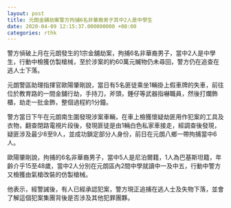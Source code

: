 ```yaml
---
layout: post
title: 元朗金舖劫案警方拘捕6名非華裔男子其中2人是中學生
date: 2020-04-09 12:15:37.000000000 +08:00
categories: rthk
---
```


警方偵破上月在元朗發生的1宗金舖劫案，拘捕6名非華裔男子，當中2人是中學生，行動中檢獲仿製槍械，至於涉案的約60萬元贓物仍未尋回，警方仍在追查在逃人士下落。

元朗警區助理指揮官歐陽肇剛說，當日有5名匪徒乘坐1輛掛上假車牌的失車，前往位於教育路的一間金舖行劫，手持刀，斧頭，錘仔等武器指嚇職員，然後打爛飾櫃，劫走一批金飾，整個過程約1分鐘。

警方當日下午在元朗南生圍發現涉案車輛，在車上檢獲懷疑劫匪用作犯案的工具及衣物，翻查閉路電視片段後，發現匪徒是由1輛白色私家車接走，經調查後發現，疑匪涉及最少8至9人，並成功鎖定部分人身份，前日在元朗八鄉一帶拘捕當中6人。

歐陽肇剛說，拘捕的6名非華裔男子，當中5人是尼泊爾籍，1人為巴基斯坦籍，年齡介乎15至48歲，當中2人分別在元朗區內2間中學就讀中一及中五，行動中警方又檢獲由氣槍改裝的仿製槍械。

他表示，經警誡後，有人已經承認犯案，警方現正追捕在逃人士及失物下落，並會了解這個犯案集團背後是否涉及其他犯罪團夥。
